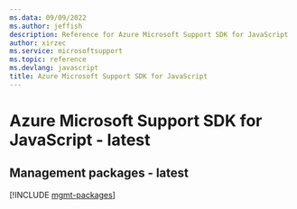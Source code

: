 ```yaml
---
ms.data: 09/09/2022
ms.author: jeffish
description: Reference for Azure Microsoft Support SDK for JavaScript
author: xirzec
ms.service: microsoftsupport
ms.topic: reference
ms.devlang: javascript
title: Azure Microsoft Support SDK for JavaScript
---
```

# Azure Microsoft Support SDK for JavaScript - latest

## Management packages - latest
[!INCLUDE [mgmt-packages](microsoft-support-mgmt-index.md)]